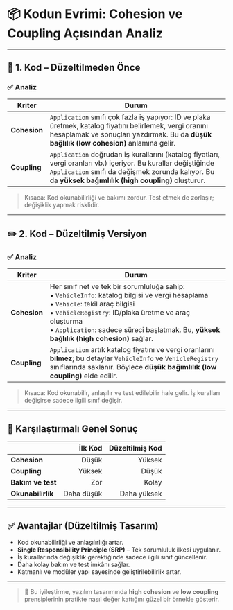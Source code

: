 # 📦 Kodun Evrimi: Cohesion ve Coupling Açısından Analiz

---

## 🔹 1. Kod – Düzeltilmeden Önce

### ✅ Analiz

| Kriter       | Durum |
| ------------ | ---- |
| **Cohesion** | `Application` sınıfı çok fazla iş yapıyor: ID ve plaka üretmek, katalog fiyatını belirlemek, vergi oranını hesaplamak ve sonuçları yazdırmak. Bu da **düşük bağlılık (low cohesion)** anlamına gelir. |
| **Coupling** | `Application` doğrudan iş kurallarını (katalog fiyatları, vergi oranları vb.) içeriyor. Bu kurallar değiştiğinde `Application` sınıfı da değişmek zorunda kalıyor. Bu da **yüksek bağımlılık (high coupling)** oluşturur. |

> Kısaca: Kod okunabilirliği ve bakımı zordur. Test etmek de zorlaşır; değişiklik yapmak risklidir.

---

## ✏️ 2. Kod – Düzeltilmiş Versiyon

### ✅ Analiz

| Kriter       | Durum |
| ------------ | ---- |
| **Cohesion** | Her sınıf net ve tek bir sorumluluğa sahip: <br>• `VehicleInfo`: katalog bilgisi ve vergi hesaplama <br>• `Vehicle`: tekil araç bilgisi <br>• `VehicleRegistry`: ID/plaka üretme ve araç oluşturma <br>• `Application`: sadece süreci başlatmak. Bu, **yüksek bağlılık (high cohesion)** sağlar. |
| **Coupling** | `Application` artık katalog fiyatını ve vergi oranlarını **bilmez**; bu detaylar `VehicleInfo` ve `VehicleRegistry` sınıflarında saklanır. Böylece **düşük bağımlılık (low coupling)** elde edilir. |

> Kısaca: Kod okunabilir, anlaşılır ve test edilebilir hale gelir. İş kuralları değişirse sadece ilgili sınıf değişir.

---

## 🧩 **Karşılaştırmalı Genel Sonuç**

|                | İlk Kod | Düzeltilmiş Kod |
| -------------- | ------: | --------------: |
| **Cohesion**   | Düşük   | Yüksek          |
| **Coupling**   | Yüksek  | Düşük           |
| **Bakım ve test** | Zor | Kolay |
| **Okunabilirlik** | Daha düşük | Daha yüksek |

---

## ✅ **Avantajlar (Düzeltilmiş Tasarım)**

- Kod okunabilirliği ve anlaşılırlığı artar.
- **Single Responsibility Principle (SRP)** – Tek sorumluluk ilkesi uygulanır.
- İş kurallarında değişiklik gerektiğinde sadece ilgili sınıf güncellenir.
- Daha kolay bakım ve test imkânı sağlar.
- Katmanlı ve modüler yapı sayesinde geliştirilebilirlik artar.

---

> 🔧 Bu iyileştirme, yazılım tasarımında **high cohesion** ve **low coupling** prensiplerinin pratikte nasıl değer kattığını güzel bir örnekle gösterir.
